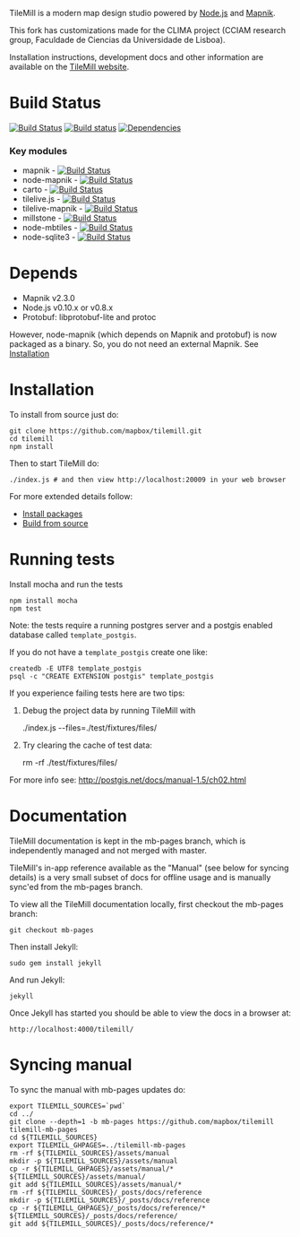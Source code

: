 TileMill is a modern map design studio powered by [Node.js](http://nodejs.org) and [Mapnik](http://mapnik.org).

This fork has customizations made for the CLIMA project (CCIAM research group, Faculdade de Ciencias da Universidade de Lisboa).

Installation instructions, development docs and other information are available on the [TileMill website](https://mapbox.com/tilemill).

# Build Status

[![Build Status](https://secure.travis-ci.org/mapbox/tilemill.png)](https://travis-ci.org/mapbox/tilemill)
[![Build status](https://ci.appveyor.com/api/projects/status/hw3rqpyd7bj0cb03?svg=true)](https://ci.appveyor.com/project/Mapbox/tilemill)
[![Dependencies](https://david-dm.org/mapbox/tilemill.png)](https://david-dm.org/mapbox/tilemill)

### Key modules

- mapnik - [![Build Status](https://secure.travis-ci.org/mapnik/mapnik.png?branch=2.3.x)](https://travis-ci.org/mapnik/mapnik)
- node-mapnik - [![Build Status](https://secure.travis-ci.org/mapnik/node-mapnik.png)](https://travis-ci.org/mapnik/node-mapnik)
- carto - [![Build Status](https://secure.travis-ci.org/mapbox/carto.png)](http://travis-ci.org/mapbox/carto)
- tilelive.js - [![Build Status](https://secure.travis-ci.org/mapbox/tilelive.js.png)](https://travis-ci.org/mapbox/tilelive.js)
- tilelive-mapnik - [![Build Status](https://secure.travis-ci.org/mapbox/tilelive-mapnik.png)](https://travis-ci.org/mapbox/tilelive-mapnik)
- millstone - [![Build Status](https://secure.travis-ci.org/mapbox/millstone.png)](http://travis-ci.org/mapbox/millstone)
- node-mbtiles - [![Build Status](https://secure.travis-ci.org/mapbox/node-mbtiles.png)](http://travis-ci.org/mapbox/node-mbtiles)
- node-sqlite3 - [![Build Status](https://secure.travis-ci.org/mapbox/node-sqlite3.png)](http://travis-ci.org/mapbox/node-sqlite3)

# Depends

- Mapnik v2.3.0
- Node.js v0.10.x or v0.8.x
- Protobuf: libprotobuf-lite and protoc

However, node-mapnik (which depends on Mapnik and protobuf) is now packaged as a binary. So, you do not need an external Mapnik. See [Installation](#installation)

# Installation

To install from source just do:

    git clone https://github.com/mapbox/tilemill.git
    cd tilemill
    npm install

Then to start TileMill do:

    ./index.js # and then view http://localhost:20009 in your web browser

For more extended details follow:

- [Install packages](http://mapbox.com/tilemill/docs/install/)
- [Build from source](http://mapbox.com/tilemill/docs/source/)

# Running tests

Install mocha and run the tests

    npm install mocha
    npm test


Note: the tests require a running postgres server and a postgis enabled
database called `template_postgis`.

If you do not have a `template_postgis` create one like:

    createdb -E UTF8 template_postgis
    psql -c "CREATE EXTENSION postgis" template_postgis

If you experience failing tests here are two tips:

1. Debug the project data by running TileMill with

    ./index.js --files=./test/fixtures/files/

2. Try clearing the cache of test data:

    rm -rf ./test/fixtures/files/

For more info see: http://postgis.net/docs/manual-1.5/ch02.html


# Documentation

TileMill documentation is kept in the mb-pages branch, which is independently managed and not merged with master.

TileMill's in-app reference available as the "Manual" (see below for syncing details) is a very small subset of docs for offline usage and is manually
sync'ed from the mb-pages branch.

To view all the TileMill documentation locally, first checkout the mb-pages branch:

    git checkout mb-pages

Then install Jekyll:

    sudo gem install jekyll

And run Jekyll:

    jekyll

Once Jekyll has started you should be able to view the docs in a browser at:

    http://localhost:4000/tilemill/


# Syncing manual

To sync the manual with mb-pages updates do:

    export TILEMILL_SOURCES=`pwd`
    cd ../
    git clone --depth=1 -b mb-pages https://github.com/mapbox/tilemill tilemill-mb-pages
    cd ${TILEMILL_SOURCES}
    export TILEMILL_GHPAGES=../tilemill-mb-pages
    rm -rf ${TILEMILL_SOURCES}/assets/manual
    mkdir -p ${TILEMILL_SOURCES}/assets/manual
    cp -r ${TILEMILL_GHPAGES}/assets/manual/* ${TILEMILL_SOURCES}/assets/manual/
    git add ${TILEMILL_SOURCES}/assets/manual/*
    rm -rf ${TILEMILL_SOURCES}/_posts/docs/reference
    mkdir -p ${TILEMILL_SOURCES}/_posts/docs/reference
    cp -r ${TILEMILL_GHPAGES}/_posts/docs/reference/* ${TILEMILL_SOURCES}/_posts/docs/reference/
    git add ${TILEMILL_SOURCES}/_posts/docs/reference/*
